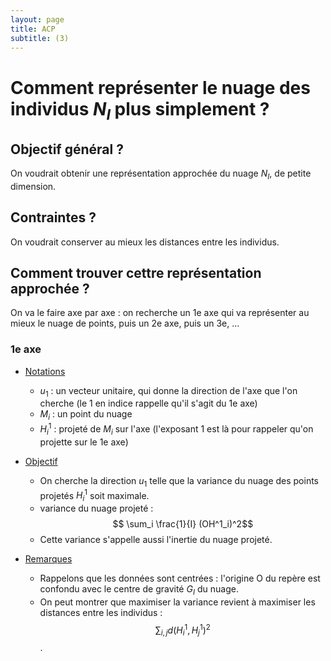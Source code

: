 ```yaml
---
layout: page
title: ACP
subtitle: (3)
---
```



# Comment représenter le nuage des individus $N_I$ plus simplement ? 

## Objectif général ? 

On voudrait obtenir une représentation approchée du nuage $N_I$, de petite dimension.

## Contraintes ?

On voudrait conserver au mieux les distances entre les individus. 

##  Comment trouver cettre représentation approchée ? 

On va le faire axe par axe : on recherche un 1e axe qui va représenter au mieux le nuage de points, puis un 2e axe, puis un 3e, ...

### 1e axe

* <u>Notations</u>
  * $u_1$ : un vecteur unitaire, qui donne la direction de l'axe que l'on cherche (le 1 en indice rappelle qu'il s'agit du 1e axe)
  * $M_i$ : un point du nuage
  * $H^1_i$ : projeté de $M_i$ sur l'axe (l'exposant 1 est là pour rappeler qu'on projette sur le 1e axe) <br/>

* <u>Objectif</u>
  * On cherche la direction $u_1$ telle que la variance du nuage des points projetés $H^1_i$ soit maximale.
  * variance du nuage projeté : $$ \sum_i \frac{1}{I} (OH^1_i)^2$$    
  * Cette variance s'appelle aussi l'inertie du nuage projeté. <br/>
  
* <u>Remarques</u>
  * Rappelons que les données sont centrées : l'origine O du repère est confondu avec le centre de gravité $G_I$ du nuage. 
  * On peut montrer que maximiser la variance revient à maximiser les distances entre les individus : $$\sum_{i,j} d(H^1_i,H^1_j)^2$$. 
